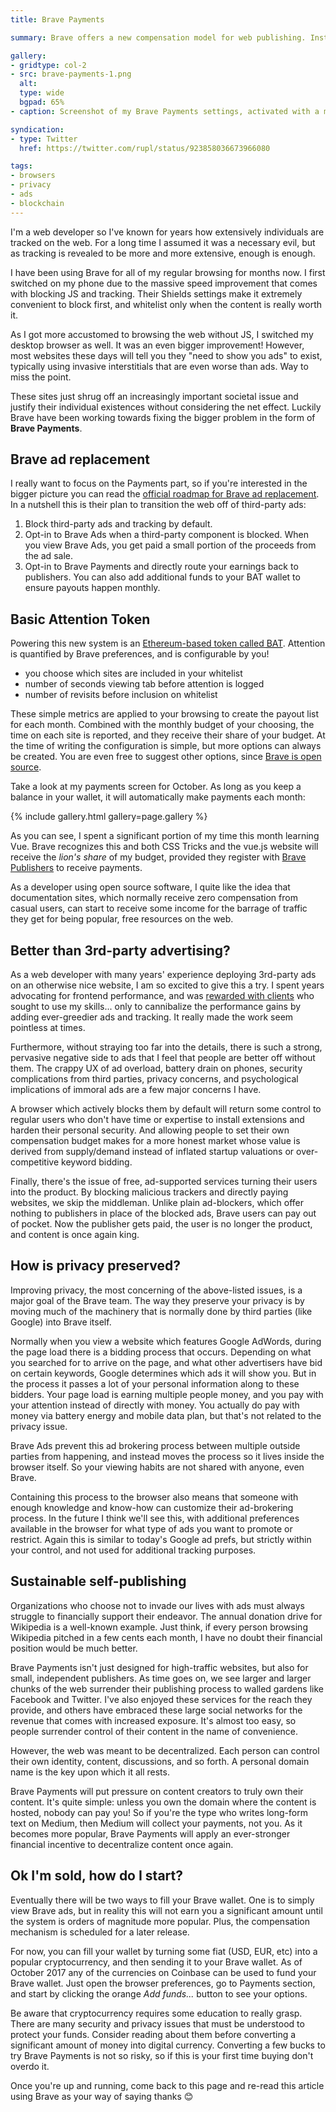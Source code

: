 ```yaml
---
title: Brave Payments

summary: Brave offers a new compensation model for web publishing. Instead of relying on third-party advertising, sites can be paid directly by visitors using digital currency.

gallery:
- gridtype: col-2
- src: brave-payments-1.png
  alt:
  type: wide
  bgpad: 65%
- caption: Screenshot of my Brave Payments settings, activated with a monthly budget of 50 BAT. Sites are listed according to how much of my budget they receive.

syndication:
- type: Twitter
  href: https://twitter.com/rupl/status/923858036673966080

tags:
- browsers
- privacy
- ads
- blockchain
---
```


I'm a web developer so I've known for years how extensively individuals are tracked on the web. For a long time I assumed it was a necessary evil, but as tracking is revealed to be more and more extensive, enough is enough.

I have been using Brave for all of my regular browsing for months now. I first switched on my phone due to the massive speed improvement that comes with blocking JS and tracking. Their Shields settings make it extremely convenient to block first, and whitelist only when the content is really worth it.

As I got more accustomed to browsing the web without JS, I switched my desktop browser as well. It was an even bigger improvement! However, most websites these days will tell you they "need to show you ads" to exist, typically using invasive interstitials that are even worse than ads. Way to miss the point.

These sites just shrug off an increasingly important societal issue and justify their individual existences without considering the net effect. Luckily Brave have been working towards fixing the bigger problem in the form of **Brave Payments**.


## Brave ad replacement

I really want to focus on the Payments part, so if you're interested in the bigger picture you can read the [official roadmap for Brave ad replacement](https://www.brave.com/about-ad-replacement/). In a nutshell this is their plan to transition the web off of third-party ads:

1. Block third-party ads and tracking by default.
2. Opt-in to Brave Ads when a third-party component is blocked. When you view Brave Ads, you get paid a small portion of the proceeds from the ad sale.
3. Opt-in to Brave Payments and directly route your earnings back to publishers. You can also add additional funds to your BAT wallet to ensure payouts happen monthly.


## Basic Attention Token

Powering this new system is an [Ethereum-based token called <abbr title="Basic Attention Token">BAT</abbr>](https://basicattentiontoken.org/). Attention is quantified by Brave preferences, and is configurable by you!

- you choose which sites are included in your whitelist
- number of seconds viewing tab before attention is logged
- number of revisits before inclusion on whitelist

These simple metrics are applied to your browsing to create the payout list for each month. Combined with the monthly budget of your choosing, the time on each site is reported, and they receive their share of your budget. At the time of writing the configuration is simple, but more options can always be created. You are even free to suggest other options, since [Brave is open source](https://github.com/brave/).

Take a look at my payments screen for October. As long as you keep a balance in your wallet, it will automatically make payments each month:

{% include gallery.html gallery=page.gallery %}

As you can see, I spent a significant portion of my time this month learning Vue. Brave recognizes this and both CSS Tricks and the vue.js website will receive the _lion's share_ of my budget, provided they register with [Brave Publishers](https://brave.com/publishers/) to receive payments.

As a developer using open source software, I quite like the idea that documentation sites, which normally receive zero compensation from casual users, can start to receive some income for the barrage of traffic they get for being popular, free resources on the web.


## Better than 3rd-party advertising?

As a web developer with many years' experience deploying 3rd-party ads on an otherwise nice website, I am so excited to give this a try. I spent years advocating for frontend performance, and was [rewarded with clients](/work/) who sought to use my skills... only to cannibalize the performance gains by adding ever-greedier ads and tracking. It really made the work seem pointless at times.

Furthermore, without straying too far into the details, there is such a strong, pervasive negative side to ads that I feel that people are better off without them. The crappy UX of ad overload, battery drain on phones, security complications from third parties, privacy concerns, and psychological implications of immoral ads are a few major concerns I have.

A browser which actively blocks them by default will return some control to regular users who don't have time or expertise to install extensions and harden their personal security. And allowing people to set their own compensation budget makes for a more honest market whose value is derived from supply/demand instead of inflated startup valuations or over-competitive keyword bidding.

Finally, there's the issue of free, ad-supported services turning their users into the product. By blocking malicious trackers and directly paying websites, we skip the middleman. Unlike plain ad-blockers, which offer nothing to publishers in place of the blocked ads, Brave users can pay out of pocket. Now the publisher gets paid, the user is no longer the product, and content is once again king.


## How is privacy preserved?

Improving privacy, the most concerning of the above-listed issues, is a major goal of the Brave team. The way they preserve your privacy is by moving much of the machinery that is normally done by third parties (like Google) into Brave itself.

Normally when you view a website which features Google AdWords, during the page load there is a bidding process that occurs. Depending on what you searched for to arrive on the page, and what other advertisers have bid on certain keywords, Google determines which ads it will show you. But in the process it passes a lot of your personal information along to these bidders. Your page load is earning multiple people money, and you pay with your attention instead of directly with money. You actually do pay with money via battery energy and mobile data plan, but that's not related to the privacy issue.

Brave Ads prevent this ad brokering process between multiple outside parties from happening, and instead moves the process so it lives inside the browser itself. So your viewing habits are not shared with anyone, even Brave. 

Containing this process to the browser also means that someone with enough knowledge and know-how can customize their ad-brokering process. In the future I think we'll see this, with additional preferences available in the browser for what type of ads you want to promote or restrict. Again this is similar to today's Google ad prefs, but strictly within your control, and not used for additional tracking purposes.


## Sustainable self-publishing

Organizations who choose not to invade our lives with ads must always struggle to financially support their endeavor. The annual donation drive for Wikipedia is a well-known example. Just think, if every person browsing Wikipedia pitched in a few cents each month, I have no doubt their financial position would be much better.

Brave Payments isn't just designed for high-traffic websites, but also for small, independent publishers. As time goes on, we see larger and larger chunks of the web surrender their publishing process to walled gardens like Facebook and Twitter. I've also enjoyed these services for the reach they provide, and others have embraced these large social networks for the revenue that comes with increased exposure. It's almost too easy, so people surrender control of their content in the name of convenience.

However, the web was meant to be decentralized. Each person can control their own identity, content, discussions, and so forth. A personal domain name is the key upon which it all rests.

Brave Payments will put pressure on content creators to truly own their content. It's quite simple: unless you own the domain where the content is hosted, nobody can pay you! So if you're the type who writes long-form text on Medium, then Medium will collect your payments, not you. As it becomes more popular, Brave Payments will apply an ever-stronger financial incentive to decentralize content once again.


## Ok I'm sold, how do I start?

Eventually there will be two ways to fill your Brave wallet. One is to simply view Brave ads, but in reality this will not earn you a significant amount until the system is orders of magnitude more popular. Plus, the compensation mechanism is scheduled for a later release.

For now, you can fill your wallet by turning some fiat (USD, EUR, etc) into a popular cryptocurrency, and then sending it to your Brave wallet. As of October 2017 any of the currencies on Coinbase can be used to fund your Brave wallet. Just open the browser preferences, go to Payments section, and start by clicking the orange _Add funds..._ button to see your options.

Be aware that cryptocurrency requires some education to really grasp. There are many security and privacy issues that must be understood to protect your funds. Consider reading about them before converting a significant amount of money into digital currency. Converting a few bucks to try Brave Payments is not so risky, so if this is your first time buying don't overdo it.

Once you're up and running, come back to this page and re-read this article using Brave as your way of saying thanks 😊
